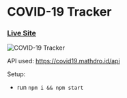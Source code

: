 # COVID-19 Tracker

### [Live Site](https://jolly-bardeen-ac31d4.netlify.app/)

![COVID-19 Tracker](https://i.ibb.co/X87BqVY/Screenshot-2020-04-13-at-10-14-58.png)


API used: https://covid19.mathdro.id/api

Setup:
- run ```npm i && npm start```

